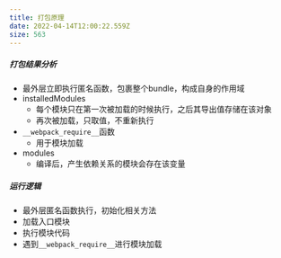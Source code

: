 ```yaml
---
title: 打包原理
date: 2022-04-14T12:00:22.559Z
size: 563
---
```

##### 打包结果分析

- 最外层立即执行匿名函数，包裹整个bundle，构成自身的作用域
- installedModules
  - 每个模块只在第一次被加载的时候执行，之后其导出值存储在该对象
  - 再次被加载，只取值，不重新执行
- `__webpack_require__`函数
  - 用于模块加载
- modules
  - 编译后，产生依赖关系的模块会存在该变量

##### 运行逻辑

- 最外层匿名函数执行，初始化相关方法
- 加载入口模块
- 执行模块代码
- 遇到`__webpack_require__`进行模块加载
